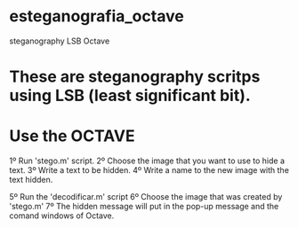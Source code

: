 # esteganografia_octave
steganography LSB Octave

# These are steganography scritps using LSB (least significant bit). 

# Use the OCTAVE

  1º Run 'stego.m' script.
  2º Choose the image that you want to use to hide a text.
  3º Write a text to be hidden.
  4º Write a name to the new image with the text hidden.
  
  5º Run the 'decodificar.m' script
  6º Choose the image that was created by 'stego.m'
  7º The hidden message will put in the pop-up message and the comand windows of Octave.
